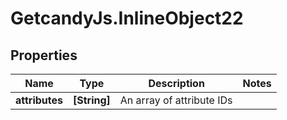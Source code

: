 # GetcandyJs.InlineObject22

## Properties

Name | Type | Description | Notes
------------ | ------------- | ------------- | -------------
**attributes** | **[String]** | An array of attribute IDs | 


